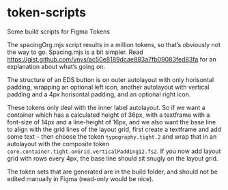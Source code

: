 # token-scripts

Some build scripts for Figma Tokens

The spacingOrg.mjs script results in a million tokens, so that’s obviously not the way to go. Spacing.mjs is a bit simpler. Read https://gist.github.com/vnys/ac50e8189dcae883a7fb09083fed83fa for an explanation about what’s going on.

The structure of an EDS button is on outer autolayout with only horisontal padding, wrapping an optional left icon, another autolayout with vertical padding and a 4px horisontal padding, and an optional right icon.

These tokens only deal with the inner label autolayout. So if we want a container which has a calculated height of 36px, with a textframe with a font-size of 14px and a line-height of 16px, and we also want the base line to align with the grid lines of the layout grid, first create a textframe and add some text – then choose the token `typography.tight.2` and wrap that in an autolayout with the composite token `core.container.tight.onGrid.verticalPadding12.fs2`. If you now add layout grid with rows every 4px, the base line should sit snugly on the layout grid.

The token sets that are generated are in the build folder, and should not be edited manually in Figma (read-only would be nice).
